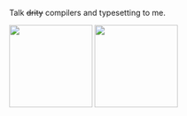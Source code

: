 Talk ~~drity~~ compilers and typesetting to me.
<p float="left">
  <picture>
    <source
      srcset="https://github-readme-stats-sand-ten-25.vercel.app/api/top-langs/?username=LukasPietzschmann&size_weight=0.5&count_weight=0.5&layout=compact&langs_count=4&theme=dark"
      media="(prefers-color-scheme: dark)"
    />
    <source
      srcset="https://github-readme-stats-sand-ten-25.vercel.app/api/top-langs/?username=LukasPietzschmann&size_weight=0.5&count_weight=0.5&layout=compact&langs_count=4"
      media="(prefers-color-scheme: light), (prefers-color-scheme: no-preference)"
    />
    <img height=150 src="https://github-readme-stats-sand-ten-25.vercel.app/api/top-langs/?username=LukasPietzschmann&size_weight=0.5&count_weight=0.5&layout=compact&langs_count=4" />
  </picture>

  <picture>
    <source
      srcset="https://github-readme-stats-sand-ten-25.vercel.app/api?username=LukasPietzschmann&show_icons=true&hide=prs,issues&custom_title=GitHub%20Stats&number_format=long&theme=dark"
      media="(prefers-color-scheme: dark)"
    />
    <source
      srcset="https://github-readme-stats-sand-ten-25.vercel.app/api?username=LukasPietzschmann&show_icons=true&hide=prs,issues&custom_title=GitHub%20Stats&number_format=long"
      media="(prefers-color-scheme: light), (prefers-color-scheme: no-preference)"
    />
    <img height=150 src="https://github-readme-stats-sand-ten-25.vercel.app/api?username=LukasPietzschmann&show_icons=true&hide=prs,issues&custom_title=GitHub%20Stats&number_format=long" />
  </picture>
</p>
